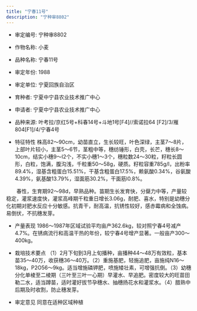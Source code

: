 ```yaml
---
title: "宁春11号"
description: "宁种审8802"
---
```

* 审定编号:  宁种审8802

*  作物名称:  小麦

*  品种名称:  宁春11号

*  审定年份:  1988

*  审定单位:  宁夏回族自治区

* 育种者:  宁夏中宁县农业技术推广中心

*  申请者:  宁夏中宁县农业技术推广中心

*  品种来源:  叶考拉/京红5号+科春14号+斗地1号[F4]//索诺拉64 [F2]/3/雁804[F1]/4/宁春4号 

*  特征特性
株高82～90cm，幼苗直立，生长较旺，叶色深绿，主茎7～8片，上部叶片较小，主茎5～6节，茎粗中等，穗纺锤形，白壳，长芒，穗长8～10cm，结实小穗9～l2个，不实小穗1～3个，穗粒数24～30粒，籽粒长圆形，白粒，饱满，腹沟浅，千粒重50～58g，硬质。籽粒容重785g/l，出粉率89.4%，湿基含粗蛋白15.51%，干基含粗蛋白17.5%，赖氨酸0.34%，谷氨酸4.39%，氨基酸13.79%，湿面筋30.2%，干面筋l0.8%。
　　春性，生育期92～98d，早熟品种。苗期生长发育快，分蘖力中等，产量较稳定，灌浆速度快，灌浆高峰期千粒重日增长3.06g，耐肥、喜水，特别是幼穗分化初期对肥水反应十分敏感。抗青干，耐高温，抗锈性较好，感赤霉病和全蚀病。易倒伏，不抗穗发芽。


*  产量表现
1986～1987年区域试验平均亩产362.6kg，较对照宁春4号减产4.7%。在锈病流行和高温干热的年份，较宁春4号增产显著。一般亩产300～400kg。

*  栽培技术要点
（1）2月下旬到3月上旬播种，亩播种44～48万有效粒，基本苗35～40万，收获穗36～40万。（2）重施基肥，轻施追肥，亩施纯N16～18kg，P2O56～9kg。适当增施磷钾肥，喷施矮壮素，可增强抗倒。（3）幼穗分化单棱至二棱期（三叶至三叶一心期）早灌水、早追肥。密度较大的旺苗田勒二水，适当蹲苗，适时灌好拔节孕穗水、抽穗扬花水和灌浆水。（4）腊熟中后期及时收割，防止穗发芽。

*  审定意见
同意在适种区域种植
